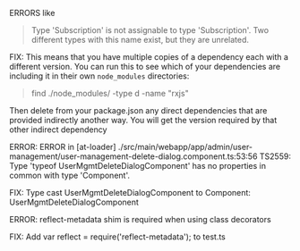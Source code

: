 ERRORS like
> Type 'Subscription' is not assignable to type 'Subscription'. Two different types with this name exist, but they are unrelated.

FIX:
This means that you have multiple copies of a dependency each with a different version. You can run this to see which of your
dependencies are including it in their own `node_modules` directories:
> find ./node_modules/ -type d -name "rxjs"

Then delete from your package.json any direct dependencies that are provided indirectly another way. You will get the version
required by that other indirect dependency



ERROR:
ERROR in [at-loader] ./src/main/webapp/app/admin/user-management/user-management-delete-dialog.component.ts:53:56
    TS2559: Type 'typeof UserMgmtDeleteDialogComponent' has no properties in common with type 'Component'.

FIX:
Type cast UserMgmtDeleteDialogComponent to Component: <Component>UserMgmtDeleteDialogComponent



ERROR:
reflect-metadata shim is required when using class decorators

FIX:
Add var reflect = require('reflect-metadata'); to test.ts

